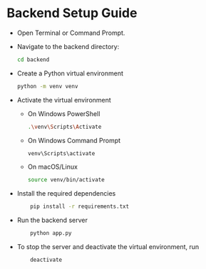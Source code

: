 # Backend Setup Guide
- Open Terminal or Command Prompt.

- Navigate to the backend directory:
  ```bash
  cd backend
  ```
- Create a Python virtual environment
  ```bash
  python -m venv venv
  ```
- Activate the virtual environment
  - On Windows PowerShell
    ```bash
    .\venv\Scripts\Activate
    ```
  - On Windows Command Prompt
    ```bash
    venv\Scripts\activate
    ```
  - On macOS/Linux
    ```bash
    source venv/bin/activate
    ```
- Install the required dependencies
    ````bash
        pip install -r requirements.txt
    ````
- Run the backend server
    ````bash
        python app.py
    ````
-  To stop the server and deactivate the virtual environment, run
    ````bash
        deactivate
    ````